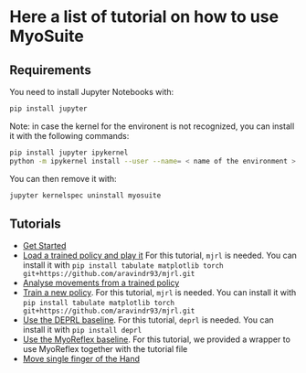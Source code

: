 # Here a list of tutorial on how to use MyoSuite

## Requirements
You need to install Jupyter Notebooks with:
``` bash
pip install jupyter
```

Note: in case the kernel for the environent is not recognized, you can install it with the following commands:

``` bash
pip install jupyter ipykernel
python -m ipykernel install --user --name= < name of the environment >
```
You can then remove it with:
``` bash
jupyter kernelspec uninstall myosuite
```

## Tutorials

- [Get Started](./1_Get_Started.ipynb)
- [Load a trained policy and play it](./2_Load_policy.ipynb) For this tutorial, `mjrl` is needed. You can install it with `pip install tabulate matplotlib torch git+https://github.com/aravindr93/mjrl.git`
- [Analyse movements from a trained policy](./3_Analyse_movements.ipynb)
- [Train a new policy](./4_Train_policy.ipynb). For this tutorial, `mjrl` is needed. You can install it with `pip install tabulate matplotlib torch git+https://github.com/aravindr93/mjrl.git`
- [Use the DEPRL baseline](./4a_deprl.ipynb). For this tutorial, `deprl` is needed. You can install it with `pip install deprl`
- [Use the MyoReflex baseline](./4b_MyoReflex/MyoSuite_MyoReflex_Walk.ipynb). For this tutorial, we provided a wrapper to use MyoReflex together with the tutorial file
- [Move single finger of the Hand](./5_Move_Hand_Fingers.ipynb)
